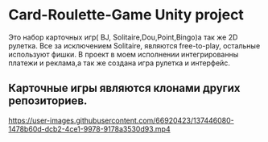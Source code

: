 # Card-Roulette-Game Unity project

Это набор карточных игр( BJ, Solitaire,Dou,Point,Bingo)а так же 2D рулетка.  Все за исключением Solitaire, являются free-to-play, остальные используют фишки. В проект в моем исполнении интегрированны платежи и реклама,а так же создана игра рулетка и интерфейс.
##   Карточные игры являются клонами других репозиториев.


https://user-images.githubusercontent.com/66920423/137446080-1478b60d-dcb2-4ce1-9978-9178a3530d93.mp4

